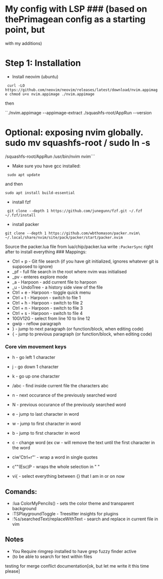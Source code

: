 # My config with LSP ### (based on thePrimagean config as a starting point, but
with my additions)

# Step 1: Installation

* Install neovim (ubuntu)

`` curl -LO
https://github.com/neovim/neovim/releases/latest/download/nvim.appimage chmod
u+x nvim.appimage ./nvim.appimage``

then

``./nvim.appimage --appimage-extract ./squashfs-root/AppRun --version

# Optional: exposing nvim globally. sudo mv squashfs-root / sudo ln -s
/squashfs-root/AppRun /usr/bin/nvim nvim```

* Make sure you have gcc installed:

`` sudo apt update``

and then 

`` sudo apt install build-essential ``

 * install fzf
 
 `` git clone --depth 1 https://github.com/junegunn/fzf.git ~/.fzf
 ~/.fzf/install``

* install packer 

`` git clone --depth 1 https://github.com/wbthomason/packer.nvim\
~/.local/share/nvim/site/pack/packer/start/packer.nvim ``

 Source the packer.lua file from lua/chip/packer.lua write ``:PackerSync``
 right after to install everything ### Mappings:

* Ctrl + p - Git file search (if you have git initialized, ignores whatever git
  is supposed to ignore)
* _pf - full file search in the root where nvim was initialised
* _pv - enteres explore mode
* _a - Harpoon - add current file to harpoon
* _u - UndoTree - a history side view of the file
* Ctrl + e - Harpoon - toggle quick menu
* Ctrl + t - Harpoon - switch to file 1
* Ctrl + h - Harpoon - switch to file 2
* Ctrl + n - Harpoon - switch to file 3
* Ctrl + s - Harpoon - switch to file 4
* 10GV12G - select from line 10 to line 12
* gwip - reflow paragraph
* } - jump to next paragraph (or function/block, when editing code)
* { - jump to previous paragraph (or function/block, when editing code)


### Core vim movement keys
* h - go left 1 character
* j - go down 1 character
* k - go up one character
* /abc - find inside current file the characters abc
* n - next occurance of the previously searched word
* N - previous occurance of the previously searched word
* e - jump to last character in word
* w - jump to first character in word
* b - jump to first character in word
* c - change word (ex cw - will remove the text until the first character in the word

* ciw'Ctrl+r"' - wrap a word in single quotes
* <selection>c""(Esc)P - wraps the whole selection in " "

 * vi{ - select everything between {} that I am in or on now

## Comands:

* :lua ColorMyPencils() - sets the color theme and transparent background
* :TSPlaygroundToggle - Treesitter insights for plugins
* :%s/searchedText/replaceWithText - search and replace in current file in vim

## Notes

* You Require rimgrep installed to have grep fuzzy finder active
* (to be able to search for text within files

testing for merge conflict documentation[ok, but let me write it this time please]
